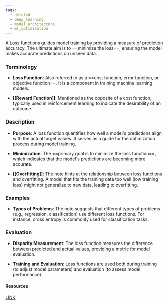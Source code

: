 ```yaml
---
tags:
  - deleted
  - deep_learning
  - model_architecture
  - ml_optimisation
---
```


A Loss functions guides model training by providing a measure of prediction accuracy. The ultimate aim is to ==minimize the loss==, ensuring the model makes accurate predictions on unseen data.
### Terminology

- **Loss Function**: Also referred to as a ==cost function, error function, or objective function==. It is a component in training machine learning models.

- **[[Reward Function]]**: Mentioned as the opposite of a cost function, typically used in reinforcement learning to indicate the desirability of an outcome.

### Description

- **Purpose**: A loss function quantifies how well a model's predictions align with the actual target values. It serves as a guide for the optimization process during model training.

- **Minimization**: The ==primary goal is to minimize the loss function==, which indicates that the model's predictions are becoming more accurate.

- **[[Overfitting]]**: The note hints at the relationship between loss functions and overfitting. A model that fits the training data too well (low training loss) might not generalize to new data, leading to overfitting.

### Examples

- **Types of Problems**: The note suggests that different types of problems (e.g., regression, classification) use different loss functions. For instance, cross entropy is commonly used for classification tasks.

### Evaluation

- **Disparity Measurement**: The loss function measures the difference between predicted and actual values, providing a metric for model evaluation.

- **Training and Evaluation**: Loss functions are used both during training (to adjust model parameters) and evaluation (to assess model performance).


#### Resources
[LINK](https://www.youtube.com/watch?v=-qT8fJTP3Ks)
